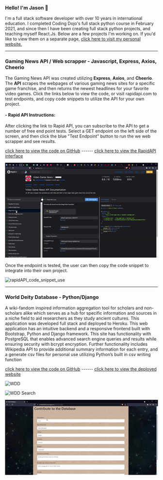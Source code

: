 ### Hello! I'm Jason 👋

I'm a full stack software developer with over 10 years in international education. I completed Coding Dojo's full stack python course in February 2021, and since then I have been creating full stack python projects, and teaching myself React.Js. Below are a few projects I'm working on. If you'd like to view them on a separate page, [click here to visit my personal website.](https://jb-portfolio.vercel.app/)

---

### Gaming News API / Web scrapper - Javascript, Express, Axios, Cheerio
The Gaming News API was created utilizing **Express**, **Axios**, and **Cheerio**. The **API** scrapes the webpages of various gaming news sites for a specific game franchise, and then returns the newest headlines for your favorite video games. Click the links below to view the code, or visit rapidapi.com to test endpoints, and copy code snippets to utilize the API for your own project.

#### - Rapid API Instructions:
After clicking the link to Rapid API, you can subscribe to the API to get a number of free end point tests. Select a GET endpoint on the left side of the screen, and then click the blue "Test Endpoint" button to run the we web scrapper and see results.

[click here to view the code on GitHub](https://github.com/JpBongiovanni/gaming_news_api) ------ [click here to view the RapidAPI interface](https://rapidapi.com/JpBongiovanni/api/video-game-news/)

![rapid API gif](https://github.com/JpBongiovanni/JpBongiovanni/blob/main/rapidAPI.gif?raw=true)

Once the endpoint is tested, the user can then copy the code snippet to integrate into their own project.

![rapidAPI_code_snippet_use](https://github.com/JpBongiovanni/JpBongiovanni/blob/main/rapidAPI_code_snippet_use.gif?raw=true)

---

### World Deity Database - Python/Django

A wiki-fandom inspired information aggregation tool for scholars and non-scholars alike which serves as a hub for specific information and sources in a niche field to aid researchers as they study ancient cultures. This application was developed full stack and deployed to Heroku. This web application has an intuitive backend and a responsive frontend built with Bootstrap, Python and Django framework. This site has functionality with PostgreSQL that enables advanced search engine queries and results while ensuring security with bcrypt encryption. Further functionality includes Wikipedia API to provide additional summary information for each entry, and a generate csv files for personal use utilizing Python’s built in csv writing function

[click here to view the code on GitHub](https://github.com/JpBongiovanni/World_Deity_Database) ------ [click here to view the deployed website](https://worlddeitydb.herokuapp.com/)


![WDD](https://github.com/JpBongiovanni/JpBongiovanni/blob/main/wdd_log_in.gif?raw=true)

![WDD Search](https://github.com/JpBongiovanni/JpBongiovanni/blob/main/wdd_search.gif?raw=true)

![WDD add to database](https://github.com/JpBongiovanni/JpBongiovanni/blob/main/add_to_database.gif?raw=true)

<!--
**JpBongiovanni/JpBongiovanni** is a ✨ _special_ ✨ repository because its `README.md` (this file) appears on your GitHub profile.

Here are some ideas to get you started:

- 🔭 I’m currently working on ...
- 🌱 I’m currently learning ...
- 👯 I’m looking to collaborate on ...
- 🤔 I’m looking for help with ...
- 💬 Ask me about ...
- 📫 How to reach me: ...
- 😄 Pronouns: ...
- ⚡ Fun fact: ...
-->
